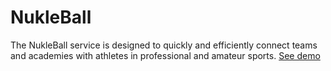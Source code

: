 # NukleBall
The NukleBall service is designed to quickly and efficiently connect teams and academies with athletes in professional and amateur sports.
[See demo](https://andreiextr.github.io/NukleBall/)

